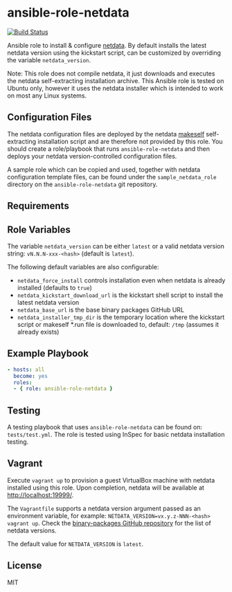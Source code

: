ansible-role-netdata
=========

[![Build Status](https://travis-ci.org/avishefi/ansible-role-netdata.svg?branch=master)](https://travis-ci.org/avishefi/ansible-role-netdata)

Ansible role to install & configure [netdata](https://github.com/firehol/netdata). By default installs the latest netdata version using the kickstart script, can be customized by overriding the variable `netdata_version`.

Note: This role does not compile netdata, it just downloads and executes the netdata self-extracting installation archive. This Ansible role is tested on Ubuntu only, however it uses the netdata installer which is intended to work on most any Linux systems.

Configuration Files
-------------------

The netdata configuration files are deployed by the netdata [makeself](http://makeself.io/) self-extracting installation script and are therefore not provided by this role. You should create a role/playbook that runs `ansible-role-netdata` and then deploys your netdata version-controlled configuration files.

A sample role which can be copied and used, together with netdata configuration template files, can be found under the `sample_netdata_role` directory on the `ansible-role-netdata` git repository.

Requirements
------------

Role Variables
--------------

The variable `netdata_version` can be either `latest` or a valid netdata version string: `vN.N.N-xxx-<hash>` (default is `latest`).

The following default variables are also configurable:
- `netdata_force_install` controls installation even when netdata is already installed (defaults to `true`)
- `netdata_kickstart_download_url` is the kickstart shell script to install the latest netdata version
- `netdata_base_url` is the base binary packages GitHub URL
- `netdata_installer_tmp_dir` is the temporary location where the kickstart script or makeself *.run file is downloaded to, default: `/tmp` (assumes it already exists)

Example Playbook
----------------

``` yaml
- hosts: all
  become: yes
  roles:
  - { role: ansible-role-netdata }
```

Testing
-------

A testing playbook that uses `ansible-role-netdata` can be found on: `tests/test.yml`. The role is tested using InSpec for basic netdata installation testing.

Vagrant
-------

Execute `vagrant up` to provision a guest VirtualBox machine with netdata installed using this role. Upon completion, netdata will be available at <http://localhost:19999/>.

The `Vagrantfile` supports a netdata version argument passed as an environment variable, for example: `NETDATA_VERSION=vx.y.z-NNN-<hash> vagrant up`. Check the [binary-packages GitHub repository](https://github.com/firehol/binary-packages) for the list of netdata versions.

The default value for `NETDATA_VERSION` is `latest`.

License
-------

MIT
